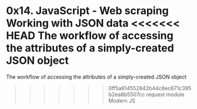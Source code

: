 0x14. JavaScript - Web scraping
Working with JSON data
<<<<<<< HEAD
The workflow of accessing the attributes of a simply-created JSON object
=======
The workflow of accessing the attributes of a simply-created JSON object 
>>>>>>> 0ff5a614552842b44c8ec671c395b2ea8b5507cc
request module
Modern JS
